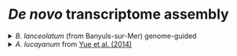 # *De novo* transcriptome assembly

<details>
  <summary><em>B. lanceolatum</em> (from Banyuls-sur-Mer) genome-guided</summary>
  
  I used the adult RNA-seq reads.
  ### Trinity v2.12.0 genome-guided mode
  ```
  Trinity \
  --genome_guided_bam /hps/nobackup/research/marioni/sodai/braker_results/Blnc/igv_sorted.bam \
  --genome_guided_max_intron 10000 \
  --seqType fq \
  --left ../RNA_preprocessing/Blnc_RNA_R1_trimmed.fq.gz \
  --right ../RNA_preprocessing/Blnc_RNA_R2_trimmed.fq.gz \
  --CPU 6 \
  --max_memory 20G \
  --output /hps/nobackup/research/marioni/sodai/trinity_results/trinity_guided_out_dir
  ```
  Where `Blnc_RNA_R1_trimmed.fq.gz` and `Blnc_RNA_R2_trimmed.fq.gz` are the forward (R1) and reverse (R2) trimmed RNA-seq reads. `igv_sorted.bam` is the sorted RNA-seq mapping (which was done for IGV), i.e.
  ```
  samtools sort input.bam -o igv_sorted.bam
  ```
</details>


<details>
  <summary><em>A. lucayanum</em> from <a href="https://academic.oup.com/gbe/article/6/10/2681/610856">Yue et al. (2014)</a></summary>
  
  ### Trinity v2.12.0
  ```
  Trinity \
  --seqType fq \
  --left /hps/nobackup/research/marioni/sodai/Yue2014/ASY_Yue_ADULT_RNA_R1_trim.fq.gz \
  --right /hps/nobackup/research/marioni/sodai/Yue2014/ASY_Yue_ADULT_RNA_R2_trim.fq.gz \
  --CPU 6 \
  --max_memory 20G \
  --output /hps/nobackup/research/marioni/sodai/trinity_results/trinity_Yue_adult_out_dir
  ```
  Where `ASY_Yue_ADULT_RNA_R1_trim.fq.gz` and `ASY_Yue_ADULT_RNA_R2_trim.fq.gz` are the forward (R1) and reverse (R2) trimmed RNA-seq reads from [Yue et al. (2014)](https://academic.oup.com/gbe/article/6/10/2681/610856). These were trimmed using trimmomatic, i.e.
  ```
  trimmomatic PE \
  -threads 30 \
  -trimlog trim_adult.log \
  asymmetron_Yue_ADULT_raw_1.fastq \
  asymmetron_Yue_ADULT_raw_2.fastq \
  ASY_Yue_ADULT_RNA_R1_trim.fq.gz \
  ASY_Yue_ADULT_RNA_R1_unpaired.fq.gz \
  ASY_Yue_ADULT_RNA_R2_trim.fq.gz \
  ASY_Yue_ADULT_RNA_R2_unpaired.fq.gz \
  ILLUMINACLIP:adapter.fa:4:30:10 \
  SLIDINGWINDOW:5:15
  ```
</details>
